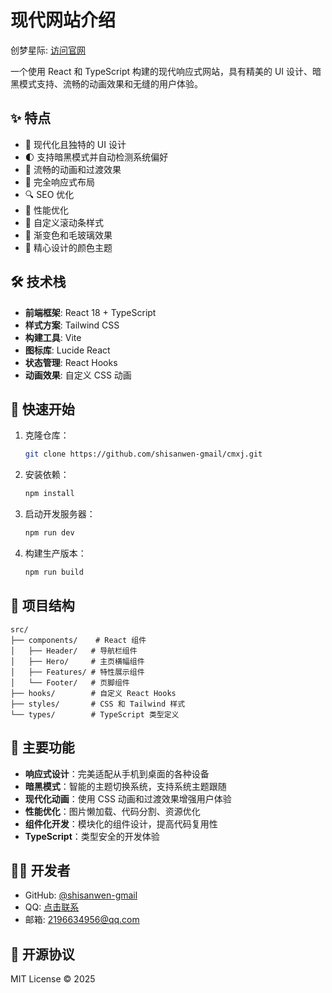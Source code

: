 # 现代网站介绍

创梦星际: [访问官网](https://www.scngzs.top/)

一个使用 React 和 TypeScript 构建的现代响应式网站，具有精美的 UI 设计、暗黑模式支持、流畅的动画效果和无缝的用户体验。

## ✨ 特点

- 🎨 现代化且独特的 UI 设计
- 🌓 支持暗黑模式并自动检测系统偏好
- 🚀 流畅的动画和过渡效果
- 📱 完全响应式布局
- 🔍 SEO 优化
- 🎯 性能优化
- 💫 自定义滚动条样式
- 🎨 渐变色和毛玻璃效果
- 🌈 精心设计的颜色主题

## 🛠️ 技术栈

- **前端框架**: React 18 + TypeScript
- **样式方案**: Tailwind CSS
- **构建工具**: Vite
- **图标库**: Lucide React
- **状态管理**: React Hooks
- **动画效果**: 自定义 CSS 动画

## 🚀 快速开始

1. 克隆仓库：
   ```bash
   git clone https://github.com/shisanwen-gmail/cmxj.git
   ```

2. 安装依赖：
   ```bash
   npm install
   ```

3. 启动开发服务器：
   ```bash
   npm run dev
   ```

4. 构建生产版本：
   ```bash
   npm run build
   ```

## 📁 项目结构

```
src/
├── components/    # React 组件
│   ├── Header/   # 导航栏组件
│   ├── Hero/     # 主页横幅组件
│   ├── Features/ # 特性展示组件
│   └── Footer/   # 页脚组件
├── hooks/        # 自定义 React Hooks
├── styles/       # CSS 和 Tailwind 样式
└── types/        # TypeScript 类型定义
```

## 🎨 主要功能

- **响应式设计**：完美适配从手机到桌面的各种设备
- **暗黑模式**：智能的主题切换系统，支持系统主题跟随
- **现代化动画**：使用 CSS 动画和过渡效果增强用户体验
- **性能优化**：图片懒加载、代码分割、资源优化
- **组件化开发**：模块化的组件设计，提高代码复用性
- **TypeScript**：类型安全的开发体验

## 👨‍💻 开发者

- GitHub: [@shisanwen-gmail](https://github.com/shisanwen-gmail)
- QQ: [点击联系](https://qm.qq.com/q/mf17BazQpW)
- 邮箱: [2196634956@qq.com](mailto:2196634956@qq.com)

## 📄 开源协议

MIT License © 2025
